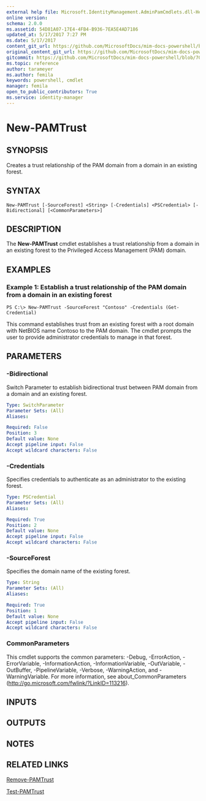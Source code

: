 ```yaml
---
external help file: Microsoft.IdentityManagement.AdminPamCmdlets.dll-Help.xml
online version: 
schema: 2.0.0
ms.assetid: 54D81A07-17E4-4FB4-B936-7EA5E4AD7186
updated_at: 5/17/2017 7:27 PM
ms.date: 5/17/2017
content_git_url: https://github.com/MicrosoftDocs/mim-docs-powershell/blob/master/mim-cmdlets/MIMPAM/vlatest/New-PAMTrust.md
original_content_git_url: https://github.com/MicrosoftDocs/mim-docs-powershell/blob/master/mim-cmdlets/MIMPAM/vlatest/New-PAMTrust.md
gitcommit: https://github.com/MicrosoftDocs/mim-docs-powershell/blob/700d23db59d8a09b3e8f23225322beb52d5b1d73/mim-cmdlets/MIMPAM/vlatest/New-PAMTrust.md
ms.topic: reference
author: tarameyer
ms.author: femila
keywords: powershell, cmdlet
manager: femila
open_to_public_contributors: True
ms.service: identity-manager
---
```


# New-PAMTrust

## SYNOPSIS
Creates a trust relationship of the PAM domain from a domain in an existing forest.

## SYNTAX

```
New-PAMTrust [-SourceForest] <String> [-Credentials] <PSCredential> [-Bidirectional] [<CommonParameters>]
```

## DESCRIPTION
The **New-PAMTrust** cmdlet establishes a trust relationship from a domain in an existing forest to the Privileged Access Management (PAM) domain.

## EXAMPLES

### Example 1: Establish a trust relationship of the PAM domain from a domain in an existing forest
```
PS C:\> New-PAMTrust -SourceForest "Contoso" -Credentials (Get-Credential)
```

This command establishes trust from an existing forest with a root domain with NetBIOS name Contoso to the PAM domain.
The cmdlet prompts the user to provide administrator credentials to manage in that forest.

## PARAMETERS

### -Bidirectional
Switch Parameter to establish bidirectional trust between PAM domain from a domain and an existing forest.

```yaml
Type: SwitchParameter
Parameter Sets: (All)
Aliases: 

Required: False
Position: 3
Default value: None
Accept pipeline input: False
Accept wildcard characters: False
```

### -Credentials
Specifies credentials to authenticate as an administrator to the existing forest.

```yaml
Type: PSCredential
Parameter Sets: (All)
Aliases: 

Required: True
Position: 2
Default value: None
Accept pipeline input: False
Accept wildcard characters: False
```

### -SourceForest
Specifies the domain name of the existing forest.

```yaml
Type: String
Parameter Sets: (All)
Aliases: 

Required: True
Position: 1
Default value: None
Accept pipeline input: False
Accept wildcard characters: False
```

### CommonParameters
This cmdlet supports the common parameters: -Debug, -ErrorAction, -ErrorVariable, -InformationAction, -InformationVariable, -OutVariable, -OutBuffer, -PipelineVariable, -Verbose, -WarningAction, and -WarningVariable. For more information, see about_CommonParameters (http://go.microsoft.com/fwlink/?LinkID=113216).

## INPUTS

## OUTPUTS

## NOTES

## RELATED LINKS

[Remove-PAMTrust](xref:MIMPAM/vlatest/Remove-PAMTrust.md)

[Test-PAMTrust](xref:MIMPAM/vlatest/Test-PAMTrust.md)


